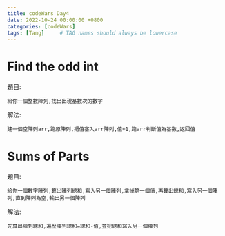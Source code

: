 ```yaml
---
title: codeWars Day4
date: 2022-10-24 00:00:00 +0800
categories: [codeWars]
tags: [Tang]     # TAG names should always be lowercase
---
```


# Find the odd int

題目:

    給你一個整數陣列,找出出現基數次的數字



解法:

    建一個空陣列arr,跑原陣列,把值塞入arr陣列,值+1,跑arr判斷值為基數,返回值



# Sums of Parts

題目:

    給你一個數字陣列,算出陣列總和,寫入另一個陣列,拿掉第一個值,再算出總和,寫入另一個陣列,直到陣列為空,輸出另一個陣列


解法: 

    先算出陣列總和,遍歷陣列總和=總和-值,並把總和寫入另一個陣列

